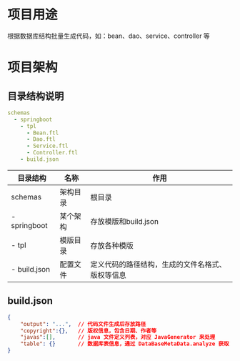 # 项目用途
根据数据库结构批量生成代码，如：bean、dao、service、controller 等

# 项目架构
## 目录结构说明
```yaml
schemas
  - springboot
    - tpl
      - Bean.ftl
      - Dao.ftl
      - Service.ftl
      - Controller.ftl
    - build.json
```    

| 目录结构        | 名称     | 作用                                             |
| -------------- | -------- | ------------------------------------------------ |
| schemas        | 架构目录 | 根目录                                           |
| - springboot   | 某个架构 | 存放模版和build.json                             |
|   - tpl        | 模版目录 | 存放各种模版                                     |
|   - build.json | 配置文件 | 定义代码的路径结构，生成的文件名格式、版权等信息 |

## build.json 
```json
{
    "output": "...",  // 代码文件生成后存放路径
    "copyright":{},   // 版权信息，包含日期、作者等
    "javas":[],       // java 文件定义列表，对应 JavaGenerator 来处理
    "table": {}       // 数据库表信息，通过 DataBaseMetaData.analyze 获取
}
```

